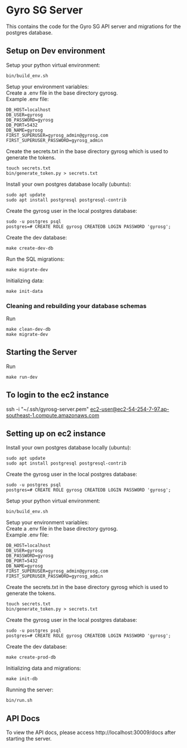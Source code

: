 # Gyro SG Server
This contains the code for the Gyro SG API server and migrations for the postgres database.  

## Setup on Dev environment
Setup your python virtual environment:
```
bin/build_env.sh
```

Setup your environment variables:  
Create a .env file in the base directory gyrosg.  
Example .env file:
```.env
DB_HOST=localhost
DB_USER=gyrosg
DB_PASSWORD=gyrosg
DB_PORT=5432
DB_NAME=gyrosg
FIRST_SUPERUSER=gyrosg_admin@gyrosg.com
FIRST_SUPERUSER_PASSWORD=gyrosg_admin
```

Create the secrets.txt in the base directory gyrosg which is used to generate the tokens. 
```
touch secrets.txt
bin/generate_token.py > secrets.txt
```

Install your own postgres database locally (ubuntu):
```
sudo apt update
sudo apt install postgresql postgresql-contrib
```

Create the gyrosg user in the local postgres database:
```
sudo -u postgres psql
postgres=# CREATE ROLE gyrosg CREATEDB LOGIN PASSWORD 'gyrosg'; 
```

Create the dev database:
```
make create-dev-db
```

Run the SQL migrations:
```
make migrate-dev
```

Initializing data:
```
make init-data
```

### Cleaning and rebuilding your database schemas
Run 
```
make clean-dev-db
make migrate-dev
```

## Starting the Server
Run 
```
make run-dev
```

## To login to the ec2 instance
ssh -i "~/.ssh/gyrosg-server.pem" ec2-user@ec2-54-254-7-97.ap-southeast-1.compute.amazonaws.com

## Setting up on ec2 instance
Install your own postgres database locally (ubuntu):
```
sudo apt update
sudo apt install postgresql postgresql-contrib
```

Create the gyrosg user in the local postgres database:
```
sudo -u postgres psql
postgres=# CREATE ROLE gyrosg CREATEDB LOGIN PASSWORD 'gyrosg'; 
```

Setup your python virtual environment:
```
bin/build_env.sh
```

Setup your environment variables:  
Create a .env file in the base directory gyrosg.  
Example .env file:
```.env
DB_HOST=localhost
DB_USER=gyrosg
DB_PASSWORD=gyrosg
DB_PORT=5432
DB_NAME=gyrosg
FIRST_SUPERUSER=gyrosg_admin@gyrosg.com
FIRST_SUPERUSER_PASSWORD=gyrosg_admin
```


Create the secrets.txt in the base directory gyrosg which is used to generate the tokens. 
```
touch secrets.txt
bin/generate_token.py > secrets.txt
```

Create the gyrosg user in the local postgres database:
```
sudo -u postgres psql
postgres=# CREATE ROLE gyrosg CREATEDB LOGIN PASSWORD 'gyrosg'; 
```

Create the dev database:
```
make create-prod-db
```

Initializing data and migrations:
```
make init-db
```

Running the server:
```
bin/run.sh
```

## API Docs
To view the API docs, please access http://localhost:30009/docs after starting the server.

